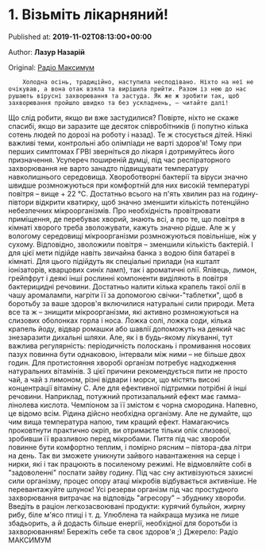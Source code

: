 
# 1. Візьміть лікарняний!

Published at: **2019-11-02T08:13:00+00:00**

Author: **Лазур Назарій**

Original: [Радіо Максимум](https://maximum.fm/10-korisnih-i-neobhidnih-lajfhakiv-pri-zastudi_n168897)


        Холодна осінь, традиційно, наступила несподівано. Ніхто на неї не очікував, а вона отак взяла та вирішила прийти. Разом із нею до нас рушають вірусні захворювання та застуда. Як же ж зробити так, щоб захворювання пройшло швидко та без ускладнень, – читайте далі!
      
Що слід робити, якщо ви вже застудилися?
Повірте, ніхто не скаже спасибі, якщо ви заразите ще десяток співробітників (і попутно кілька сотень людей по дорозі на роботу і назад). Те ж стосується дітей. Ніякі важливі теми, контрольні або олімпіади не варті здоров'я! Тому при перших симптомах ГРВІ зверніться до лікаря і дотримуйтесь його призначення.
Усупереч поширеній думці, під час респіраторного захворювання не варто занадто підвищувати температуру навколишнього середовища. Хвороботворні бактерії та віруси значно швидше розмножуються при комфортній для них високій температурі повітря – вище + 22 °C. Достатньо всього на п'ять хвилин раз на годину-півтори відкрити кватирку, щоб значно зменшити кількість потенційно небезпечних мікроорганізмів.
Про необхідність провітрювати приміщення, де перебуває хворий, знають всі, а про те, що повітря в кімнаті хворого треба зволожувати, кажуть значно рідше. Але ж у вологому середовищі мікроорганізми розмножуються повільніше, ніж у сухому. Відповідно, зволожили повітря – зменшили кількість бактерій. І для цієї мети підійде навіть звичайна банка з водою біля батареї в кімнаті.
Для цього підійдуть як спеціальні прилади (на кшталт іонізаторів, кварцових синіх ламп), так і ароматичні олії. Ялівець, лимон, грейпфрут і деякі інші рослинні компоненти виділяють в повітря бактерицидні речовини. Достатньо налити кілька крапель такої олії в чашу аромалампи, нагріти її за допомогою свічки-"таблетки", щоб в боротьбу за ваше здоров'я включилися натуральні сили природи.
Мета все та ж – знищити мікроорганізми, які активно розмножуються на слизових оболонках горла і носа. Ложка солі, ложка соди, кілька крапель йоду, відвар ромашки або шавлії допоможуть на деякий час знезаразити дихальні шляхи. Але, як і в будь-якому лікуванні, тут важлива регулярність: періодичність полоскань і промивання носових пазух повинна бути однаковою, інтервали між ними – не більше двох годин.
Для протистояння хворобі організм потребує надходження натуральних вітамінів. З цієї причини рекомендується пити не просто чай, а чай з лимоном, різні відвари і морси, що містять високі концентрації вітаміну С. Але для ефективної підтримки потрібні й інші речовини. Наприклад, потужний протизапальний ефект має гамма-лінолева кислота. Чемпіоном за її змістом є чорна смородина.
Напевно, це відомо всім. Рідина дійсно необхідна організму. Але не думайте, що чим вища температура напою, тим кращий ефект. Намагаючись проковтнути практично окріп, ви отримаєте тільки опік слизової, зробивши її вразливою перед мікробами. Пиття під час хвороби повинне бути комфортно теплим, і помірно рясним – півтора-два літри на день. Так ви зможете уникнути зайвого навантаження на серце і нирки, які і так працюють в посиленому режимі.
Не відмовляйте собі в "задоволенні" поспати зайву годину. Під час сну активізуються захисні сили організму, процес опору атаці мікробів відбувається активніше.
Не перевантажуйте шлунок! Усі резерви організм під час простудного захворювання витрачає на відповідь "агресору" – збуднику хвороби. Введіть в раціон легкозасвоювані продукти: курячий бульйон, жирну рибу, біле м'ясо птиці і т. д.
Улюблена та найкраща музика не лише збадьорить, а й додасть більше енергії, необхідної для боротьби із захворюванням!
Бережіть себе та своє здоров'я ;)
Джерело: Радіо МАКСИМУМ
